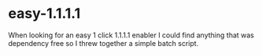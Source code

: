 # easy-1.1.1.1
When looking for an easy 1 click 1.1.1.1 enabler I could find anything that was dependency free so I threw together a simple batch script. 
